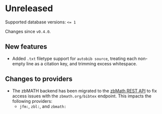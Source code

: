 # Unreleased
Supported database versions: `<= 1`

Changes since `v0.4.0`.

## New features

- Added `.txt` filetype support for `autobib source`, treating each non-empty line as a citation key, and trimming excess whitespace.

## Changes to providers

- The zbMATH backend has been migrated to the [zbMath REST API](https://api.zbmath.org/v1/) to fix access issues with the `zbmath.org/bibtex` endpoint. This impacts the following providers:
  - `jfm:`, `zbl:`, and `zbmath:`
